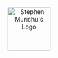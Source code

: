 
<div align="center">
  <img src="https://res.cloudinary.com/dgcgcr2yj/image/upload/v1759575534/meslas_beyaz_fw1h7f.jpg" alt="Stephen Murichu's Logo" width="100" />
</div>



                                           
